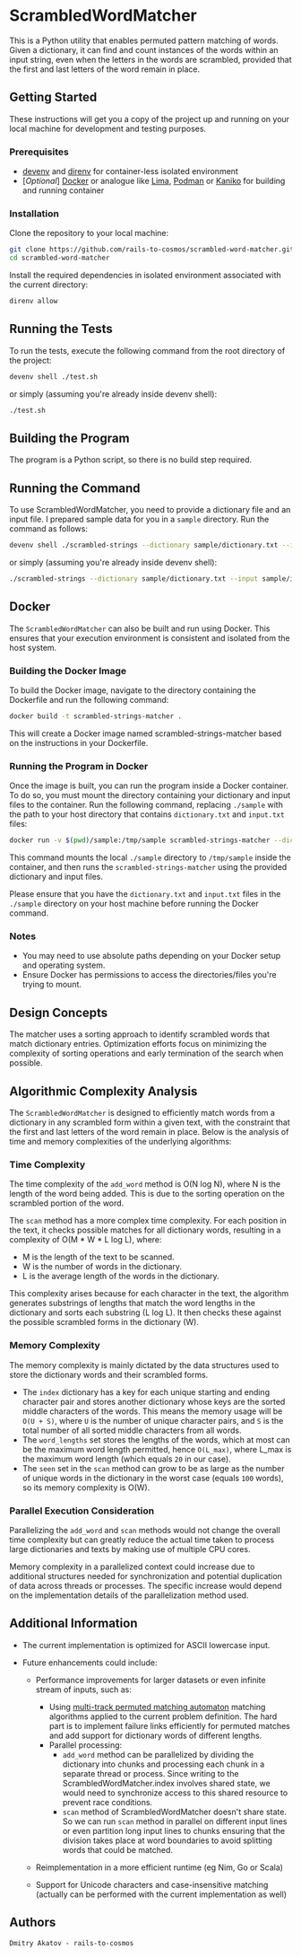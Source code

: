 # ScrambledWordMatcher

This is a Python utility that enables permuted pattern matching of words. Given a dictionary, it can find and count instances of the words within an input string, even when the letters in the words are scrambled, provided that the first and last letters of the word remain in place.

## Getting Started

These instructions will get you a copy of the project up and running on your local machine for development and testing purposes.

### Prerequisites

- [devenv](https://devenv.sh) and [direnv](https://direnv.net) for container-less isolated environment
- [*Optional*] [Docker](https://www.docker.com) or analogue like [Lima](https://github.com/lima-vm/lima), [Podman](https://podman.io) or [Kaniko](https://github.com/GoogleContainerTools/kaniko) for building and running container

### Installation

Clone the repository to your local machine:

```bash
git clone https://github.com/rails-to-cosmos/scrambled-word-matcher.git
cd scrambled-word-matcher
```

Install the required dependencies in isolated environment associated with the current directory:

```bash
direnv allow
```

## Running the Tests

To run the tests, execute the following command from the root directory of the project:

```bash
devenv shell ./test.sh
```

or simply (assuming you're already inside devenv shell):

```bash
./test.sh
```

## Building the Program

The program is a Python script, so there is no build step required.

## Running the Command

To use ScrambledWordMatcher, you need to provide a dictionary file and an input file. I prepared sample data for you in a `sample` directory. Run the command as follows:

```bash
devenv shell ./scrambled-strings --dictionary sample/dictionary.txt --input sample/input.txt
```

or simply (assuming you're already inside devenv shell):

```bash
./scrambled-strings --dictionary sample/dictionary.txt --input sample/input.txt
```

## Docker

The `ScrambledWordMatcher` can also be built and run using Docker. This ensures that your execution environment is consistent and isolated from the host system.

### Building the Docker Image

To build the Docker image, navigate to the directory containing the Dockerfile and run the following command:

```bash
docker build -t scrambled-strings-matcher .
```

This will create a Docker image named scrambled-strings-matcher based on the instructions in your Dockerfile.

### Running the Program in Docker

Once the image is built, you can run the program inside a Docker container. To do so, you must mount the directory containing your dictionary and input files to the container. Run the following command, replacing `./sample` with the path to your host directory that contains `dictionary.txt` and `input.txt` files:

```bash
docker run -v $(pwd)/sample:/tmp/sample scrambled-strings-matcher --dictionary=/tmp/sample/dictionary.txt --input=/tmp/sample/input.txt
```

This command mounts the local `./sample` directory to `/tmp/sample` inside the container, and then runs the `scrambled-strings-matcher` using the provided dictionary and input files.

Please ensure that you have the `dictionary.txt` and `input.txt` files in the `./sample` directory on your host machine before running the Docker command.

### Notes

- You may need to use absolute paths depending on your Docker setup and operating system.
- Ensure Docker has permissions to access the directories/files you're trying to mount.

## Design Concepts

The matcher uses a sorting approach to identify scrambled words that match dictionary entries. Optimization efforts focus on minimizing the complexity of sorting operations and early termination of the search when possible.

## Algorithmic Complexity Analysis

The `ScrambledWordMatcher` is designed to efficiently match words from a dictionary in any scrambled form within a given text, with the constraint that the first and last letters of the word remain in place. Below is the analysis of time and memory complexities of the underlying algorithms:

### Time Complexity

The time complexity of the `add_word` method is O(N log N), where N is the length of the word being added. This is due to the sorting operation on the scrambled portion of the word.

The `scan` method has a more complex time complexity. For each position in the text, it checks possible matches for all dictionary words, resulting in a complexity of O(M * W * L log L), where:
- M is the length of the text to be scanned.
- W is the number of words in the dictionary.
- L is the average length of the words in the dictionary.

This complexity arises because for each character in the text, the algorithm generates substrings of lengths that match the word lengths in the dictionary and sorts each substring (L log L). It then checks these against the possible scrambled forms in the dictionary (W).

### Memory Complexity

The memory complexity is mainly dictated by the data structures used to store the dictionary words and their scrambled forms.

- The `index` dictionary has a key for each unique starting and ending character pair and stores another dictionary whose keys are the sorted middle characters of the words. This means the memory usage will be `O(U + S)`, where `U` is the number of unique character pairs, and `S` is the total number of all sorted middle characters from all words.
- The `word_lengths` set stores the lengths of the words, which at most can be the maximum word length permitted, hence `O(L_max)`, where L_max is the maximum word length (which equals `20` in our case).
- The `seen` set in the `scan` method can grow to be as large as the number of unique words in the dictionary in the worst case (equals `100` words), so its memory complexity is O(W).

### Parallel Execution Consideration

Parallelizing the `add_word` and `scan` methods would not change the overall time complexity but can greatly reduce the actual time taken to process large dictionaries and texts by making use of multiple CPU cores.

Memory complexity in a parallelized context could increase due to additional structures needed for synchronization and potential duplication of data across threads or processes. The specific increase would depend on the implementation details of the parallelization method used.

## Additional Information

- The current implementation is optimized for ASCII lowercase input.

- Future enhancements could include:
  - Performance improvements for larger datasets or even infinite stream of inputs, such as:
    - Using [multi-track permuted matching automaton](https://www.mdpi.com/1999-4893/12/4/73) matching algorithms applied to the current problem definition. The hard part is to implement failure links efficiently for permuted matches and add support for dictionary words of different lengths.
    - Parallel processing:
      - `add_word` method can be parallelized by dividing the dictionary into chunks and processing each chunk in a separate thread or process. Since writing to the ScrambledWordMatcher.index involves shared state, we would need to synchronize access to this shared resource to prevent race conditions.
      - `scan` method of ScrambledWordMatcher doesn't share state. So we can run `scan` method in parallel on different input lines or even partition long input lines to chunks ensuring that the division takes place at word boundaries to avoid splitting words that could be matched.

  - Reimplementation in a more efficient runtime (eg Nim, Go or Scala)

  - Support for Unicode characters and case-insensitive matching (actually can be performed with the current implementation as well)

## Authors

    Dmitry Akatov - rails-to-cosmos
